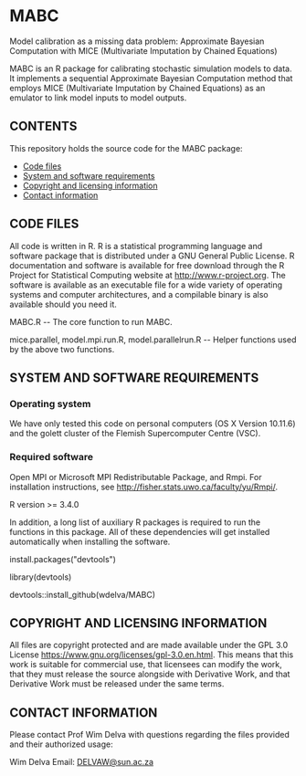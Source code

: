 # MABC
<!-- Created by Wim Delva, 27 November 2018 -->
Model calibration as a missing data problem: Approximate Bayesian Computation
with MICE (Multivariate Imputation by Chained Equations)


MABC is an R package for calibrating stochastic simulation models to data. It
implements a sequential Approximate Bayesian Computation method that employs
MICE (Multivariate Imputation by Chained Equations) as an emulator to link model
inputs to model outputs.

## CONTENTS

This repository holds the source code for the MABC package:

* [Code files](#code-files)
* [System and software requirements](#system-and-software-requirements)
* [Copyright and licensing information](#copyright-and-licensing-information)
* [Contact information](#contact-information)


## CODE FILES 

All code is written in R. R is a statistical programming language and software
package that is distributed under a GNU General Public License. R documentation
and software is available for free download through the R Project for
Statistical Computing website at http://www.r-project.org. The software is
available as an executable file for a wide variety of operating systems and
computer architectures, and a compilable binary is also available should you
need it.

MABC.R -- The core function to run MABC.

mice.parallel, model.mpi.run.R, model.parallelrun.R -- Helper functions used by
the above two functions.
  

## SYSTEM AND SOFTWARE REQUIREMENTS

### Operating system

  We have only tested this code on personal computers (OS X Version 10.11.6) and
  the golett cluster of the Flemish Supercomputer Centre (VSC).

### Required software

  Open MPI or Microsoft MPI Redistributable Package, and Rmpi. For installation instructions, see <http://fisher.stats.uwo.ca/faculty/yu/Rmpi/>.
  
  R version >= 3.4.0
  
  In addition, a long list of auxiliary R packages is required to run the
  functions in this package. All of these dependencies will get installed
  automatically when installing the software.
  
  install.packages("devtools")
  
  library(devtools)
  
  devtools::install_github(wdelva/MABC) 

## COPYRIGHT AND LICENSING INFORMATION

All files are copyright protected and are made available under the GPL 3.0
License <https://www.gnu.org/licenses/gpl-3.0.en.html>. This means that this
work is suitable for commercial use, that licensees can modify the work, that
they must release the source alongside with Derivative Work, and that Derivative
Work must be released under the same terms.

## CONTACT INFORMATION

Please contact Prof Wim Delva with questions regarding the files provided and
their authorized usage:

Wim Delva Email: <DELVAW@sun.ac.za>
